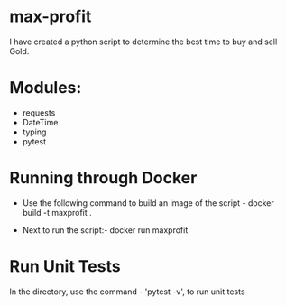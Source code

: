# max-profit

I have created a python script to determine the best time to buy and sell Gold.

# Modules:
- requests
- DateTime
- typing
- pytest

# Running through Docker
- Use the following command to build an image of the script - 
docker build -t maxprofit .

- Next to run the script:-
docker run maxprofit

# Run Unit Tests

In the directory, use the command - 'pytest -v', to run unit tests

